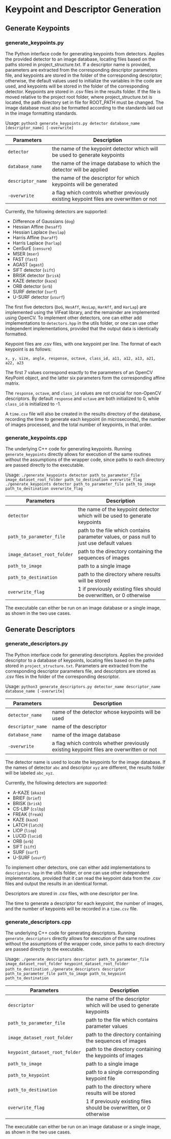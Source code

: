 # Keypoint and Descriptor Generation

## Generate Keypoints

### generate_keypoints.py

The Python interface code for generating keypoints from detectors. Applies the provided detector to an image database, locating files based on the paths stored in project_structure.txt. If a descriptor name is provided, parameters are extracted from the corresponding descriptor parameters file, and keypoints are stored in the folder of the corresponding descriptor; otherwise, the default values used to initialize the variables in the code are used, and keypoints will be stored in the folder of the corresponding detector. Keypoints are stored in .csv files in the results folder.
If the file is moved relative to the project root folder, where project_structure.txt is located, the path directory set in file for ROOT_PATH must be changed. The image database must also be formatted according to the standards laid out in the image formatting standards.

Usage: `python3 generate_keypoints.py detector database_name [descriptor_name] [-overwrite]`

| Parameters | Description |
| ---------- | ----------- |
| `detector` | the name of the keypoint detector which will be used to generate keypoints |
| `database_name` | the name of the image database to which the detector will be applied |
| `descriptor_name` | the name of the descriptor for which keypoints will be generated |
| `-overwrite` | a flag which controls whether previously existing keypoint files are overwritten or not |

Currently, the following detectors are supported:
* Difference of Gaussians (`dog`)
* Hessian Affine (`hesaff`)
* Hessian Laplace (`heslap`)
* Harris Affine (`haraff`)
* Harris Laplace (`harlap`)
* CenSurE (`censure`)
* MSER (`mser`)
* FAST (`fast`)
* AGAST (`agast`)
* SIFT detector (`sift`)
* BRISK detector (`brisk`)
* KAZE detector (`kaze`)
* ORB detector (`orb`)
* SURF detector (`surf`)
* U-SURF detector (`usurf`)

The first five detectors (`DoG`, `HesAff`, `HesLap`, `HarAff`, and `HarLap`) are implemented using the VlFeat library, and the remainder are implemented using OpenCV. To implement other detectors, one can either add implementations to `detectors.hpp` in the utils folder, or one can use other independent implementations, provided that the output data is identically formatted.

Keypoint files are .csv files, with one keypoint per line. The format of each keypoint is as follows:

```
x, y, size, angle, response, octave, class_id, a11, a12, a13, a21, a22, a23
```

The first 7 values correspond exactly to the parameters of an OpenCV KeyPoint object, and the latter six parameters form the corresponding affine matrix.

The `response`, `octave`, and `class_id` values are not crucial for non-OpenCV descriptors. By default `response` and `octave` are both initialized to 0, while `class_id` is initialized to -1.

A `time.csv` file will also be created in the results directory of the database, recording the time to generate each keypoint (in microseconds), the number of images processed, and the total number of keypoints, in that order.

### generate_keypoints.cpp

The underlying C++ code for generating keypoints. Running `generate_keypoints` directly allows for execution of the same routines without the assumptions of the wrapper code, since paths to each directory are passed directly to the executable.

Usage: `./generate_keypoints detector path_to_parameter_file image_dataset_root_folder path_to_destination overwrite_flag`
       `./generate_keypoints detector path_to_parameter_file path_to_image path_to_destination overwrite_flag`

| Parameters | Description |
| ---------- | ----------- |
| `detector` | the name of the keypoint detector which will be used to generate keypoints |
| `path_to_parameter_file` | path to the file which contains parameter values, or pass null to just use default values |
| `image_dataset_root_folder` | path to the directory containing the sequences of images |
| `path_to_image` | path to a single image |
| `path_to_destination` | path to the directory where results will be stored |
| `overwrite_flag` | 1 if previously existing files should be overwritten, or 0 otherwise |

The executable can either be run on an image database or a single image, as shown in the two use cases.

## Generate Descriptors

### generate_descriptors.py

The Python interface code for generating descriptors. Applies the provided descriptor to a database of keypoints, locating files based on the paths stored in `project_structure.txt`. Parameters are extracted from the corresponding descriptor parameters file, and descriptors are stored as .csv files in the folder of the corresponding descriptor.

Usage: `python3 generate_descriptors.py detector_name descriptor_name database_name [-overwrite]`

| Parameters | Description |
| ---------- | ----------- |
| `detector_name` | name of the detector whose keypoints will be used |
| `descriptor_name` | name of the descriptor |
| `database_name` | name of the image database |
| `-overwrite` | a flag which controls whether previously existing keypoint files are overwritten or not |

The detector name is used to locate the keypoints for the image database. If the names of detector `abc` and descriptor `xyz` are different, the results folder will be labeled `abc_xyz`.

Currently, the following detectors are supported:
* A-KAZE (`akaze`)
* BRIEF (`brief`)
* BRISK (`brisk`)
* CS-LBP (`cslbp`)
* FREAK (`freak`)
* KAZE (`kaze`)
* LATCH (`latch`)
* LIOP (`liop`)
* LUCID (`lucid`)
* ORB (`orb`)
* SIFT (`sift`)
* SURF (`surf`)
* U-SURF (`usurf`)

To implement other detectors, one can either add implementations to `descriptors.hpp` in the utils folder, or one can use other independent implementations, provided that it can read the keypoint data from the .csv files and output the results in an identical format.

Descriptors are stored in .csv files, with one descriptor per line.

The time to generate a descriptor for each keypoint, the number of images, and the number of keypoints will be recorded in a `time.csv` file.

### generate_descriptors.cpp

The underlying C++ code for generating descriptors. Running `generate_descriptors` directly allows for execution of the same routines without the assumptions of the wrapper code, since paths to each directory are passed directly to the executable.

Usage: `./generate_descriptors descriptor path_to_parameter_file image_dataset_root_folder keypoint_dataset_root_folder path_to_destination`
       `./generate_descriptors descriptor path_to_parameter_file path_to_image path_to_keypoint path_to_destination`

| Parameters | Description |
| ---------- | ----------- |
| `descriptor` | the name of the descriptor which will be used to generate keypoints |
| `path_to_parameter_file` | path to the file which contains parameter values |
| `image_dataset_root_folder` | path to the directory containing the sequences of images |
| `keypoint_dataset_root_folder` | path to the directory containing the keypoints of images |
| `path_to_image` | path to a single image |
| `path_to_keypoint` | path to a single corresponding keypoint file |
| `path_to_destination` | path to the directory where results will be stored |
| `overwrite_flag` | 1 if previously existing files should be overwritten, or 0 otherwise |

The executable can either be run on an image database or a single image, as shown in the two use cases.

